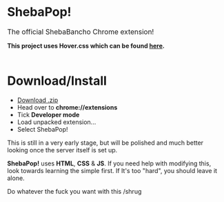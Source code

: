 # ShebaPop!
<font size="3px">The official ShebaBancho Chrome extension!</font>

**This project uses Hover.css which can be found <a href="https://github.com/IanLunn/Hover">here</a>.**
<br><br>

# Download/Install

* <a href="https://github.com/shebarino/ShebaPop-/releases/download/v0.2/ShebaPop.zip">Download .zip</a>
* Head over to **chrome://extensions**
* Tick **Developer mode**
* Load unpacked extension...
* Select ShebaPop!

This is still in a very early stage, but will be polished and much better looking once the server itself is set up.


**ShebaPop!**  uses **HTML**, **CSS** & **JS**. If you need help with modifying this, look towards learning the simple first. If It's too "hard", you should leave it alone.

Do whatever the fuck you want with this /shrug
